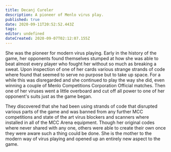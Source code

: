 ```yaml
---
title: Decanj Cureler
description: A pioneer of Menlo virus play.
published: true
date: 2020-09-11T20:52:52.443Z
tags: 
editor: undefined
dateCreated: 2020-09-07T02:12:07.155Z
---
```


She was the pioneer for modern virus playing. Early in the history of the game, her opponents found themselves stumped at how she was able to beat almost every player who fought her without so much as breaking a sweat. Upon inspection of one of her cards various strange strands of code where found that seemed to serve no purpose but to take up space. For a while this was disregarded and she continued to play the way she did, even winning a couple of Menlo Competitions Corporation Official matches. Then one of her viruses went a little overboard and cut off all power to one of her opponent's suits just as the game began.

They discovered that she had been using strands of code that disrupted various parts of the game and was banned from any further MCC competitions and state of the art virus blockers and scanners where installed in all of the MCC Arena equipment. Though her original codes where never shared with any one, others were able to create their own once they were aware such a thing could be done. She is the mother to the modern way of virus playing and opened up an entirely new aspect to the game.